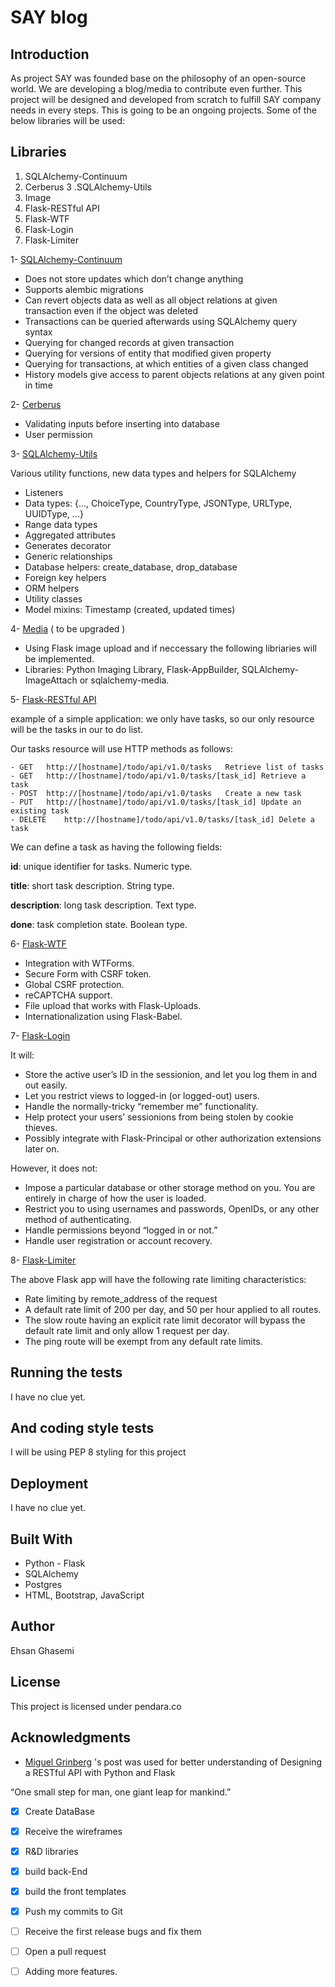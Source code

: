 # SAY blog


## Introduction 

As project SAY was founded base on the philosophy of an
open-source world. We are developing a blog/media to contribute even further.
This project will be designed and developed from scratch to fulfill SAY company needs in every steps.
This is going to be an ongoing projects. Some of the below libraries will be used:
     
## Libraries

1. SQLAlchemy-Continuum
2. Cerberus
3 .SQLAlchemy-Utils
4. Image
5. Flask-RESTful API
6. Flask-WTF
7. Flask-Login
8. Flask-Limiter


1- [SQLAlchemy-Continuum](https://sqlalchemy-continuum.readthedocs.io/en/latest/intro.html#why)

- Does not store updates which don’t change anything
- Supports alembic migrations
- Can revert objects data as well as all object relations at given transaction even if the object was deleted
- Transactions can be queried afterwards using SQLAlchemy query syntax
- Querying for changed records at given transaction
- Querying for versions of entity that modified given property
- Querying for transactions, at which entities of a given class changed
- History models give access to parent objects relations at any given point in time

2- [Cerberus](http://docs.python-cerberus.org/en/stable/usage.html#basic-usage)

- Validating inputs before inserting into database
- User permission


3- [SQLAlchemy-Utils](https://sqlalchemy-utils.readthedocs.io/en/latest/)

Various utility functions, new data types and helpers for SQLAlchemy
- Listeners
- Data types: {..., ChoiceType, CountryType, JSONType, URLType, UUIDType, ...}
- Range data types
- Aggregated attributes
- Generates decorator
- Generic relationships
- Database helpers: create_database, drop_database
- Foreign key helpers
- ORM helpers
- Utility classes
- Model mixins: Timestamp (created, updated times)
    

4- [Media](https://flask.palletsprojects.com/en/1.1.x/patterns/fileuploads/) ( to be upgraded )

- Using Flask image upload and if neccessary the following libriaries will be implemented. 
- Libraries: Python Imaging Library, Flask-AppBuilder, SQLAlchemy-ImageAttach or sqlalchemy-media.
 

5- [Flask-RESTful API](https://flask-restful.readthedocs.io/en/latest/quickstart.html)

example of a simple application: we only have tasks, 
so our only resource will be the tasks in our to do list.

Our tasks resource will use HTTP methods as follows:
    
        
    - GET	http://[hostname]/todo/api/v1.0/tasks	Retrieve list of tasks
    - GET	http://[hostname]/todo/api/v1.0/tasks/[task_id]	Retrieve a task
    - POST	http://[hostname]/todo/api/v1.0/tasks	Create a new task
    - PUT	http://[hostname]/todo/api/v1.0/tasks/[task_id]	Update an existing task
    - DELETE	http://[hostname]/todo/api/v1.0/tasks/[task_id]	Delete a task
 
 We can define a task as having the following fields:

**id**: unique identifier for tasks. Numeric type.

**title**: short task description. String type.

**description**: long task description. Text type.

**done**: task completion state. Boolean type.



6- [Flask-WTF](https://flask-wtf.readthedocs.io/en/stable/)

- Integration with WTForms.
- Secure Form with CSRF token.
- Global CSRF protection.
- reCAPTCHA support.
- File upload that works with Flask-Uploads.
- Internationalization using Flask-Babel.


7- [Flask-Login](https://flask-login.readthedocs.io/en/latest/)

It will:
- Store the active user’s ID in the sessionion, and let you log them in and out easily.
- Let you restrict views to logged-in (or logged-out) users.
- Handle the normally-tricky “remember me” functionality.
- Help protect your users’ sessionions from being stolen by cookie thieves.
- Possibly integrate with Flask-Principal or other authorization extensions later on.

However, it does not:
- Impose a particular database or other storage method on you. You are entirely in charge of how the user is loaded.
- Restrict you to using usernames and passwords, OpenIDs, or any other method of authenticating.
- Handle permissions beyond “logged in or not.”
- Handle user registration or account recovery.



8- [Flask-Limiter](https://flask-limiter.readthedocs.io/en/stable/)

The above Flask app will have the following rate limiting characteristics:
   
- Rate limiting by remote_address of the request
- A default rate limit of 200 per day, and 50 per hour applied to all routes.
- The slow route having an explicit rate limit decorator will bypass the default rate limit and only allow 1 request per day.
- The ping route will be exempt from any default rate limits.

   
## Running the tests

I have no clue yet.

## And coding style tests

I will be using PEP 8 styling for this project

## Deployment

I have no clue yet.

## Built With

- Python - Flask
- SQLAlchemy
- Postgres
- HTML, Bootstrap, JavaScript


## Author

Ehsan Ghasemi 

## License

This project is licensed under pendara.co

## Acknowledgments

-  [Miguel Grinberg](https://blog.miguelgrinberg.com/post/designing-a-restful-api-with-python-and-flask) 's 
post was used for better understanding of Designing a RESTful API with Python and Flask

“One small step for man, one giant leap for mankind.” 

- [x] Create DataBase
- [x] Receive the wireframes
- [x] R&D libraries
- [x] build back-End
- [x] build the front templates
- [x] Push my commits to Git
- [ ] Receive the first release bugs and fix them
- [ ] Open a pull request
- [ ] Adding more features.




